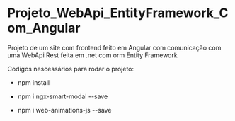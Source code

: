 # Projeto_WebApi_EntityFramework_Com_Angular
Projeto de um site com frontend feito em Angular com comunicação com uma WebApi Rest feita em .net com orm Entity Framework

Codigos nescessários para rodar o projeto:

- npm install


- npm i ngx-smart-modal --save
- npm i web-animations-js --save
